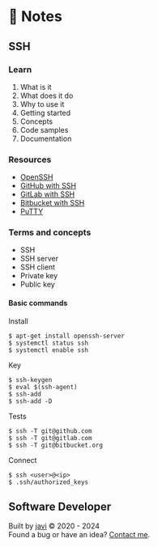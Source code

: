 # :memo: Notes
## SSH
### Learn
1. What is it
2. What does it do
3. Why to use it
4. Getting started
5. Concepts
6. Code samples
7. Documentation
### Resources
- [OpenSSH](https://www.openssh.com/manual.html)
- [GitHub with SSH](https://docs.github.com/en/authentication/connecting-to-github-with-ssh)
- [GitLab with SSH](https://docs.gitlab.com/ee/ssh/)
- [Bitbucket with SSH](https://support.atlassian.com/bitbucket-cloud/docs/set-up-an-ssh-key/)
- [PuTTY](https://www.putty.org/)
### Terms and concepts
- SSH
- SSH server
- SSH client
- Private key
- Public key
#### Basic commands
Install
```
$ apt-get install openssh-server
$ systemctl status ssh
$ systemctl enable ssh
```
Key
```
$ ssh-keygen
$ eval $(ssh-agent)
$ ssh-add
$ ssh-add -D
```
Tests
```
$ ssh -T git@github.com
$ ssh -T git@gitlab.com
$ ssh -T git@bitbucket.org
```
Connect
```
$ ssh <user>@<ip>
$ .ssh/authorized_keys
```
## Software Developer
Built by [javi](https://github.com/javierandres-dev/) :copyright: 2020 - 2024  
Found a bug or have an idea? [Contact me](https://www.linkedin.com/in/javierandres-dev/).
